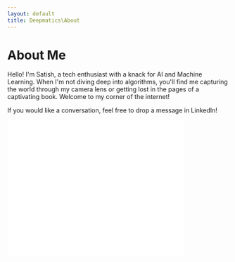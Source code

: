 ```yaml
---
layout: default
title: Deepmatics\About
---
```


<meta name="viewport" content="width=device-width, initial-scale=1">

# About Me

Hello! I'm Satish, a tech enthusiast with a knack for AI and Machine Learning. When I'm not diving deep into algorithms, you'll find me capturing the world through my camera lens or getting lost in the pages of a captivating book. Welcome to my corner of the internet!

If you would like a conversation, feel free to drop a message in LinkedIn!

<div style="display: flex;">
    <iframe src="linkedin-badge.html" style="width: 400px; height: 310px; border: none; overflow: hidden; margin-right: 10px;"></iframe>
</div>

